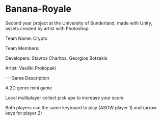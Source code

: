 # Banana-Royale

Second year project at the University of Sunderland, made with Unity, assets created by artist with Photoshop

Team Name: Crypto

Team Members:

Developers: Stavros Charitos, Georgios Botzakis

Artist: Vasiliki Prokopaki

---Game Description

A 2D genre mini game

Local multiplayer collect pick ups to increase your score 

Both players use the same keyboard to play (ASDW player 1) and (arrow keys for player 2)

